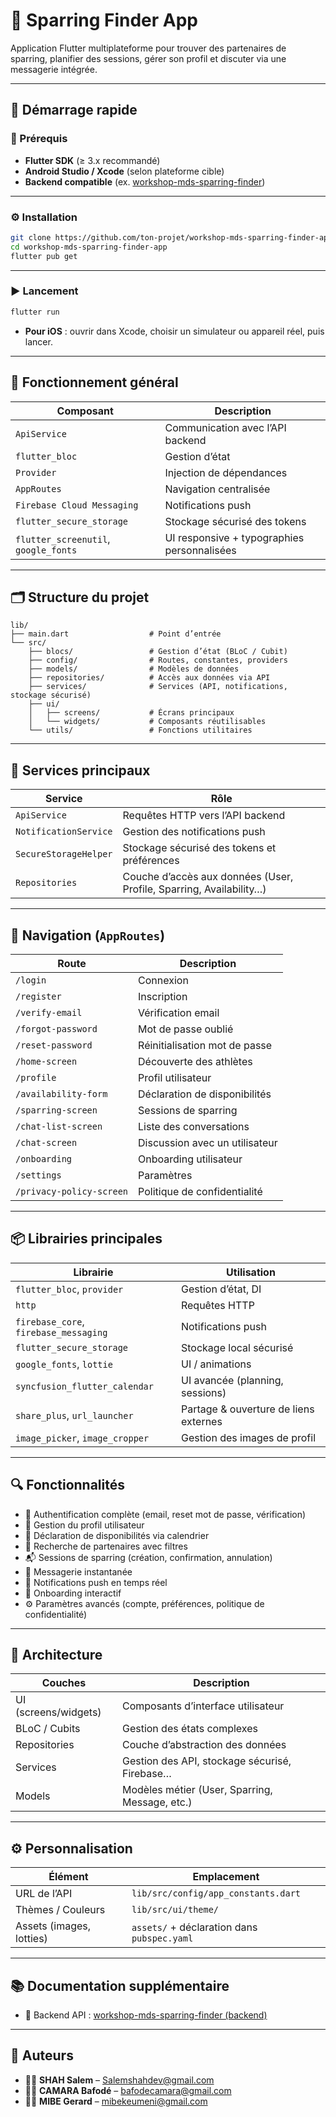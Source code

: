 # 🥊 Sparring Finder App

Application Flutter multiplateforme pour trouver des partenaires de sparring, planifier des sessions, gérer son profil et discuter via une messagerie intégrée.

---

## 🚀 Démarrage rapide

### 🔧 Prérequis

- **Flutter SDK** (≥ 3.x recommandé)
- **Android Studio / Xcode** (selon plateforme cible)
- **Backend compatible** (ex. [workshop-mds-sparring-finder](https://github.com/ton-projet/workshop-mds-sparring-finder))

---

### ⚙️ Installation

```bash
git clone https://github.com/ton-projet/workshop-mds-sparring-finder-app.git
cd workshop-mds-sparring-finder-app
flutter pub get
```

---

### ▶️ Lancement

```bash
flutter run
```

- **Pour iOS** : ouvrir dans Xcode, choisir un simulateur ou appareil réel, puis lancer.

---

## 🧠 Fonctionnement général

| Composant                  | Description                                 |
|----------------------------|---------------------------------------------|
| `ApiService`               | Communication avec l’API backend            |
| `flutter_bloc`             | Gestion d’état                              |
| `Provider`                 | Injection de dépendances                    |
| `AppRoutes`                | Navigation centralisée                      |
| `Firebase Cloud Messaging` | Notifications push                          |
| `flutter_secure_storage`   | Stockage sécurisé des tokens                |
| `flutter_screenutil`, `google_fonts` | UI responsive + typographies personnalisées |

---

## 🗂️ Structure du projet

```text
lib/
├── main.dart                  # Point d’entrée
└── src/
    ├── blocs/                 # Gestion d’état (BLoC / Cubit)
    ├── config/                # Routes, constantes, providers
    ├── models/                # Modèles de données
    ├── repositories/          # Accès aux données via API
    ├── services/              # Services (API, notifications, stockage sécurisé)
    ├── ui/
    │   ├── screens/           # Écrans principaux
    │   └── widgets/           # Composants réutilisables
    └── utils/                 # Fonctions utilitaires
```

---

## 🧩 Services principaux

| Service                | Rôle                                                      |
|------------------------|-----------------------------------------------------------|
| `ApiService`           | Requêtes HTTP vers l’API backend                          |
| `NotificationService`  | Gestion des notifications push                            |
| `SecureStorageHelper`  | Stockage sécurisé des tokens et préférences               |
| `Repositories`         | Couche d’accès aux données (User, Profile, Sparring, Availability…) |

---

## 🧭 Navigation (`AppRoutes`)

| Route                     | Description                        |
|---------------------------|------------------------------------|
| `/login`                  | Connexion                          |
| `/register`               | Inscription                        |
| `/verify-email`           | Vérification email                 |
| `/forgot-password`        | Mot de passe oublié                |
| `/reset-password`         | Réinitialisation mot de passe      |
| `/home-screen`            | Découverte des athlètes            |
| `/profile`                | Profil utilisateur                 |
| `/availability-form`      | Déclaration de disponibilités      |
| `/sparring-screen`        | Sessions de sparring               |
| `/chat-list-screen`       | Liste des conversations            |
| `/chat-screen`            | Discussion avec un utilisateur     |
| `/onboarding`             | Onboarding utilisateur             |
| `/settings`               | Paramètres                         |
| `/privacy-policy-screen`  | Politique de confidentialité       |

---

## 📦 Librairies principales

| Librairie                                 | Utilisation                           |
|-------------------------------------------|---------------------------------------|
| `flutter_bloc`, `provider`                | Gestion d’état, DI                    |
| `http`                                   | Requêtes HTTP                         |
| `firebase_core`, `firebase_messaging`     | Notifications push                    |
| `flutter_secure_storage`                  | Stockage local sécurisé               |
| `google_fonts`, `lottie`                  | UI / animations                       |
| `syncfusion_flutter_calendar`             | UI avancée (planning, sessions)       |
| `share_plus`, `url_launcher`              | Partage & ouverture de liens externes |
| `image_picker`, `image_cropper`           | Gestion des images de profil          |

---

## 🔍 Fonctionnalités

- 🔐 Authentification complète (email, reset mot de passe, vérification)
- 👤 Gestion du profil utilisateur
- 📅 Déclaration de disponibilités via calendrier
- 🔎 Recherche de partenaires avec filtres
- 📬 Sessions de sparring (création, confirmation, annulation)
- 💬 Messagerie instantanée
- 📲 Notifications push en temps réel
- 🎯 Onboarding interactif
- ⚙️ Paramètres avancés (compte, préférences, politique de confidentialité)

---

## 🧱 Architecture

| Couches                | Description                                      |
|------------------------|--------------------------------------------------|
| UI (screens/widgets)   | Composants d’interface utilisateur               |
| BLoC / Cubits          | Gestion des états complexes                      |
| Repositories           | Couche d’abstraction des données                 |
| Services               | Gestion des API, stockage sécurisé, Firebase…    |
| Models                 | Modèles métier (User, Sparring, Message, etc.)   |

---

## ⚙️ Personnalisation

| Élément                | Emplacement                           |
|------------------------|---------------------------------------|
| URL de l’API           | `lib/src/config/app_constants.dart`   |
| Thèmes / Couleurs      | `lib/src/ui/theme/`                   |
| Assets (images, lotties)| `assets/` + déclaration dans `pubspec.yaml` |

---

## 📚 Documentation supplémentaire

- 🔗 Backend API : [workshop-mds-sparring-finder (backend)](https://github.com/ton-projet/workshop-mds-sparring-finder)

---

## 👥 Auteurs

- 🧑‍💻 **SHAH Salem** – Salemshahdev@gmail.com
- 🧑‍💻 **CAMARA Bafodé** – bafodecamara@gmail.com
- 🧑‍💻 **MIBE Gerard** – mibekeumeni@gmail.com
